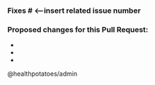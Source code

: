 ### Fixes # <--insert related issue number

### Proposed changes for this Pull Request:
-
-
-

@healthpotatoes/admin
